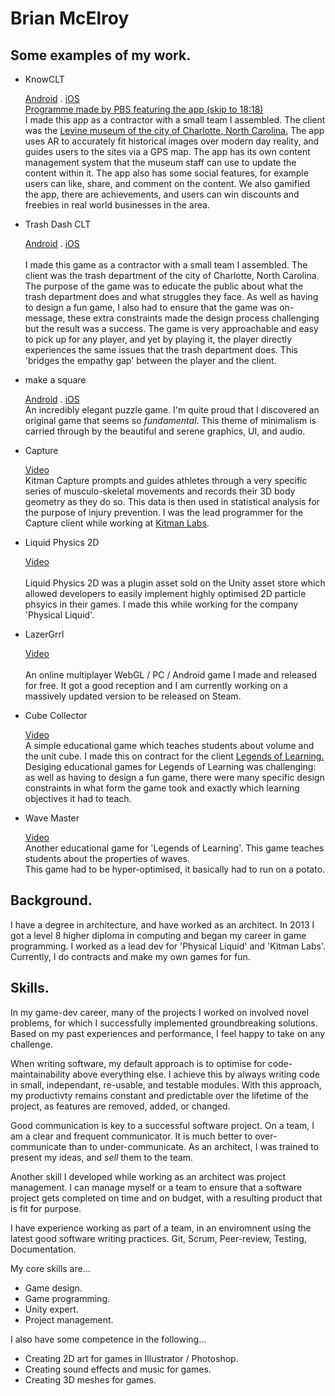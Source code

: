 # Brian McElroy

## Some examples of my work.

* KnowCLT

	[Android](https://play.google.com/store/apps/details?id=com.POTIONSPIXELS.KnowCLT&gl=US)  .  [iOS](https://apps.apple.com/us/app/knowclt/id1574549739)<br/>	
	[Programme made by PBS featuring the app (skip to 18:18)](https://video.wtvi.org/video/34-urban-renewal-qsgutd/)<br/>
	I made this app as a contractor with a small team I assembled. The client was the [Levine museum of the city of Charlotte, North Carolina.](https://www.museumofthenewsouth.org/)
	The app uses AR to accurately fit historical images over modern day reality, and guides users to the sites via a GPS map. The app has its own content management system that the museum staff can use to update the content within it. The app also has some social features, for example users can like, share, and comment on the content. We also gamified the app, there are achievements, and users can win discounts and freebies in real world businesses in the area.

* Trash Dash CLT

	[Android](https://play.google.com/store/apps/details?id=com.PotionsAndPixels.TrashTruckers)  .  [iOS](https://apps.apple.com/us/app/trash-dash-clt/id1561390973)<br/>	
	I made this game as a contractor with a small team I assembled. The client was the trash department of the city of Charlotte, North Carolina.
	The purpose of the game was to educate the public about what the trash department does and what struggles they face. As well as having to design a fun game, I also had to ensure that the game was on-message, these extra constraints made the design process challenging but the result was a success.
	The game is very approachable and easy to pick up for any player, and yet by playing it, the player directly experiences the same issues that the trash department does. This 'bridges the empathy gap' between the player and the client.
   
* make a square 

	[Android](https://play.google.com/store/apps/details?id=com.SandwichGeneration.MakeASquare&hl=en_US&gl=US)  .  [iOS](https://apps.apple.com/us/app/make-a-square/id1495772847)<br/>	
	An incredibly elegant puzzle game. I'm quite proud that I discovered an original game that seems so *fundamental*.
	This theme of minimalism is carried through by the beautiful and serene graphics, UI, and audio.
	
* Capture

	[Video](https://youtu.be/30xvRLjY0jU)<br/>
	Kitman Capture prompts and guides athletes through a very specific series of musculo-skeletal movements and records their 3D body geometry as they do so. This data is then used in  statistical analysis for the purpose of injury prevention.
	I was the lead programmer for the Capture client while working at [Kitman Labs](https://www.kitmanlabs.com/).
   
* Liquid Physics 2D
	
	[Video](https://youtu.be/9qU3aVAADZY)<br/>	
	Liquid Physics 2D was a plugin asset sold on the Unity asset store which allowed developers to easily implement highly optimised 2D particle phsyics in their games. I made this while working for the company 'Physical Liquid'.
	
* LazerGrrl

	[Video](https://youtu.be/Zr0A8VcBnYk)<br/>	
	An online multiplayer WebGL / PC / Android game I made and released for free. It got a good reception and I am currently working on a massively updated version to be released on Steam.
	
* Cube Collector

	[Video](https://youtu.be/RwbznCCA-Do)<br/>
	A simple educational game which teaches students about volume and the unit cube. I made this on contract for the client [Legends of Learning.](https://www.legendsoflearning.com/) 	
	Desiging educational games for Legends of Learning was challenging: as well as having to design a fun game, there were many specific design constraints in what form the game took and exactly which learning objectives it had to teach.

* Wave Master

	[Video](https://youtu.be/F8nCd9Dje20)<br/>
	Another educational game for 'Legends of Learning'. This game teaches students about the properties of waves.	
	This game had to be hyper-optimised, it basically had to run on a potato.
		
## Background.

I have a degree in architecture, and have worked as an architect.
In 2013 I got a level 8 higher diploma in computing and began my career in game programming.
I worked as a lead dev for 'Physical Liquid' and 'Kitman Labs'.
Currently, I do contracts and make my own games for fun.

## Skills.

In my game-dev career, many of the projects I worked on involved novel problems, for which I successfully implemented groundbreaking solutions. Based on my past experiences and performance, I feel happy to take on any challenge.

When writing software, my default approach is to optimise for code-maintainability above everything else. I achieve this by always writing code in small, independant, re-usable, and testable modules.
With this approach, my productivty remains constant and predictable over the lifetime of the project, as features are removed, added, or changed.

Good communication is key to a successful software project. On a team, I am a clear and frequent communicator. It is much better to over-communicate than to under-communicate.
As an architect, I was trained to present my ideas, and *sell* them to the team.

Another skill I developed while working as an architect was project management. I can manage myself or a team to ensure that a software project gets completed on time and on budget, with a resulting product that is fit for purpose.

I have experience working as part of a team, in an enviromnent using the latest good software writing practices. Git, Scrum, Peer-review, Testing, Documentation.  

My core skills are...

* Game design.
* Game programming.
* Unity expert.
* Project management.

I also have some competence in the following...

* Creating 2D art for games in Illustrator / Photoshop.
* Creating sound effects and music for games.
* Creating 3D meshes for games.